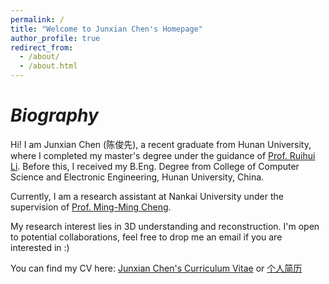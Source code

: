 ```yaml
---
permalink: /
title: "Welcome to Junxian Chen's Homepage"
author_profile: true
redirect_from: 
  - /about/
  - /about.html
---
```

*Biography*
======
Hi! I am Junxian Chen (陈俊先), a recent graduate from Hunan University, where I completed my master's degree under the guidance of [Prof. Ruihui Li](http://csee.hnu.edu.cn/people/liruihui). Before this, I received my B.Eng. Degree from College of Computer Science and Electronic Engineering, Hunan University, China.

Currently, I am a research assistant at Nankai University under the supervision of [Prof. Ming-Ming Cheng](https://mmcheng.net/cmm/).

My research interest lies in 3D understanding and reconstruction. I'm open to potential collaborations, feel free to drop me an email if you are interested in :)

You can find my CV here: [Junxian Chen's Curriculum Vitae](../assets/PHD-application-Junxian-Chen-cv.pdf) or [个人简历](../assets/cjx-cv-chinese.pdf)


<script type="text/javascript" id="clstr_globe" src="//clustrmaps.com/globe.js?&w=400&t=n&d=95kn_whFuE6HBnSKgIFQbHxyNzkKkP7lZ6Zdg6sKxRg"></script>

